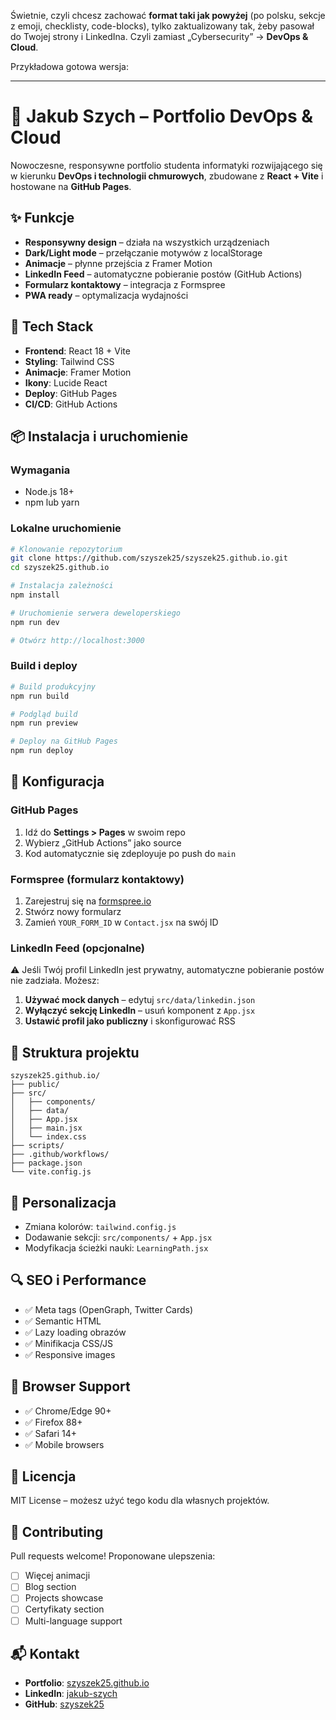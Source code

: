 Świetnie, czyli chcesz zachować **format taki jak powyżej** (po polsku, sekcje z emoji, checklisty, code-blocks), tylko zaktualizowany tak, żeby pasował do Twojej strony i LinkedIna.
Czyli zamiast „Cybersecurity” → **DevOps & Cloud**.

Przykładowa gotowa wersja:

---

# 🚀 Jakub Szych – Portfolio DevOps & Cloud

Nowoczesne, responsywne portfolio studenta informatyki rozwijającego się w kierunku **DevOps i technologii chmurowych**, zbudowane z **React + Vite** i hostowane na **GitHub Pages**.

## ✨ Funkcje

* **Responsywny design** – działa na wszystkich urządzeniach
* **Dark/Light mode** – przełączanie motywów z localStorage
* **Animacje** – płynne przejścia z Framer Motion
* **LinkedIn Feed** – automatyczne pobieranie postów (GitHub Actions)
* **Formularz kontaktowy** – integracja z Formspree
* **PWA ready** – optymalizacja wydajności

## 🚀 Tech Stack

* **Frontend**: React 18 + Vite
* **Styling**: Tailwind CSS
* **Animacje**: Framer Motion
* **Ikony**: Lucide React
* **Deploy**: GitHub Pages
* **CI/CD**: GitHub Actions

## 📦 Instalacja i uruchomienie

### Wymagania

* Node.js 18+
* npm lub yarn

### Lokalne uruchomienie

```bash
# Klonowanie repozytorium
git clone https://github.com/szyszek25/szyszek25.github.io.git
cd szyszek25.github.io

# Instalacja zależności
npm install

# Uruchomienie serwera deweloperskiego
npm run dev

# Otwórz http://localhost:3000
```

### Build i deploy

```bash
# Build produkcyjny
npm run build

# Podgląd build
npm run preview

# Deploy na GitHub Pages
npm run deploy
```

## 🔧 Konfiguracja

### GitHub Pages

1. Idź do **Settings > Pages** w swoim repo
2. Wybierz „GitHub Actions” jako source
3. Kod automatycznie się zdeployuje po push do `main`

### Formspree (formularz kontaktowy)

1. Zarejestruj się na [formspree.io](https://formspree.io)
2. Stwórz nowy formularz
3. Zamień `YOUR_FORM_ID` w `Contact.jsx` na swój ID

### LinkedIn Feed (opcjonalne)

⚠️ Jeśli Twój profil LinkedIn jest prywatny, automatyczne pobieranie postów nie zadziała. Możesz:

1. **Używać mock danych** – edytuj `src/data/linkedin.json`
2. **Wyłączyć sekcję LinkedIn** – usuń komponent z `App.jsx`
3. **Ustawić profil jako publiczny** i skonfigurować RSS

## 📁 Struktura projektu

```
szyszek25.github.io/
├── public/
├── src/
│   ├── components/
│   ├── data/
│   ├── App.jsx
│   ├── main.jsx
│   └── index.css
├── scripts/
├── .github/workflows/
├── package.json
└── vite.config.js
```

## 🎨 Personalizacja

* Zmiana kolorów: `tailwind.config.js`
* Dodawanie sekcji: `src/components/` + `App.jsx`
* Modyfikacja ścieżki nauki: `LearningPath.jsx`

## 🔍 SEO i Performance

* ✅ Meta tags (OpenGraph, Twitter Cards)
* ✅ Semantic HTML
* ✅ Lazy loading obrazów
* ✅ Minifikacja CSS/JS
* ✅ Responsive images

## 📱 Browser Support

* ✅ Chrome/Edge 90+
* ✅ Firefox 88+
* ✅ Safari 14+
* ✅ Mobile browsers

## 📄 Licencja

MIT License – możesz użyć tego kodu dla własnych projektów.

## 🤝 Contributing

Pull requests welcome! Proponowane ulepszenia:

* [ ] Więcej animacji
* [ ] Blog section
* [ ] Projects showcase
* [ ] Certyfikaty section
* [ ] Multi-language support

## 📬 Kontakt

* **Portfolio**: [szyszek25.github.io](https://szyszek25.github.io)
* **LinkedIn**: [jakub-szych](https://linkedin.com/in/jakub-szych)
* **GitHub**: [szyszek25](https://github.com/szyszek25)

